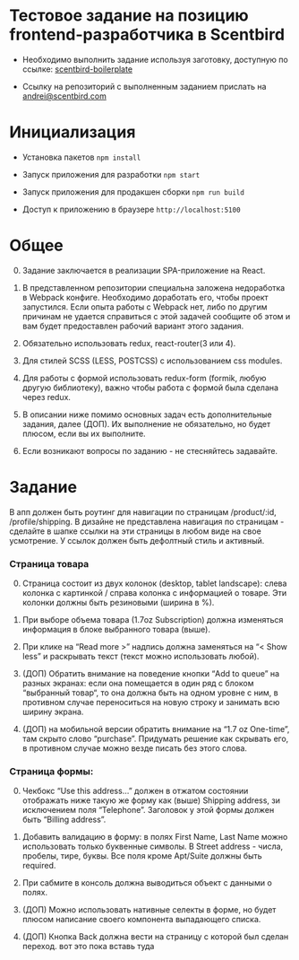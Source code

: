# Тестовое задание на позицию frontend-разработчика в Scentbird

- Необходимо выполнить задание используя заготовку, доступную по ссылке: [scentbird-boilerplate](https://github.com/scentbird/scentbird-test-task)

- Ссылку на репозиторий с выполненным заданием прислать на andrei@scentbird.com

# Инициализация

- Установка пакетов `npm install`

- Запуск приложения для разработки `npm start`

- Запуск приложения для продакшен сборки `npm run build`

- Доступ к приложению в браузере `http://localhost:5100`


# Общее

0) Задание заключается в реализации SPA-приложение на React.

1) В представленном репозитории специальна заложена недоработка в Webpack конфиге. Необходимо доработать его, чтобы проект запустился. Если опыта работы с Webpack нет, либо по другим причинам не удается справиться с этой задачей сообщите об этом и вам будет предоставлен рабочий вариант этого задания.

2) Обязательно использовать redux, react-router(3 или 4).

3) Для стилей SCSS (LESS, POSTCSS) с использованием css modules.

4) Для работы с формой использовать redux-form (formik, любую другую библиотеку), важно чтобы работа с формой была сделана через redux.

5) В описании ниже помимо основных задач есть дополнительные задания, далее (ДОП). Их выполнение не обязательно, но будет плюсом, если вы их выполните.

6) Если возникают вопросы по заданию - не стесняйтесь задавайте.


# Задание

В апп должен быть роутинг для навигации по страницам /product/:id, /profile/shipping.
В дизайне не представлена навигация по страницам - сделайте в шапке ссылки на эти страницы в любом виде на свое усмотрение. У ссылок должен быть дефолтный стиль и активный.

### Страница товара

0) Страница состоит из двух колонок (desktop, tablet landscape): слева колонка с картинкой / справа колонка с информацией о товаре. Эти колонки должны быть резиновыми (ширина в %).

1) При выборе объема товара (1.7oz Subscription) должна изменяться информация в блоке выбранного товара (выше).

2) При клике на “Read more >” надпись должна заменяться на “< Show less” и раскрывать текст (текст можно использовать любой).

3) (ДОП) Обратить внимание на поведение кнопки “Add to queue” на разных экранах: если она помещается в один ряд с блоком “выбранный товар“, то она должна быть на одном уровне с ним, в противном случае переноситься на новую строку и занимать всю ширину экрана.

4) (ДОП) на мобильной версии обратить внимание на “1.7 oz One-time”, там скрыто слово “purchase”. Придумать решение как скрывать его, в противном случае можно везде писать без этого слова.

### Страница формы:

0) Чекбокс “Use this address…” должен в отжатом состоянии отображать ниже такую же форму как (выше) Shipping address, зи исключением поля “Telephone”. Заголовок у этой формы должен быть “Billing address”.

1) Добавить валидацию в форму: в полях First Name, Last Name можно использовать только буквенные символы. В Street address - числа, пробелы, тире, буквы. Все поля кроме Apt/Suite должны быть required.

2) При сабмите в консоль должна выводиться объект с данными о полях.

3) (ДОП) Можно использовать нативные селекты в форме, но будет плюсом написание своего компонента выпадающего списка.

4) (ДОП) Кнопка Back должна вести на страницу с которой был сделан переход.
вот это пока вставь туда
